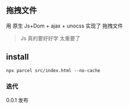 ## 拖拽文件 

用 原生 Js+Dom + ajax + unocss 实现了 拖拽文件 

> Js 真的要好好学 太重要了

## install

```
npx parcel src/index.html --no-cache
```

### 迭代 

0.0.1 发布


